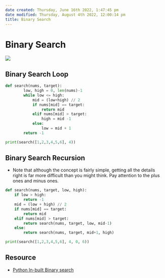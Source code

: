 ```yaml
---
date created: Thursday, June 16th 2022, 1:47:45 pm
date modified: Thursday, August 4th 2022, 12:00:14 pm
title: Binary Search
---
```


# Binary Search

![](https://www.computerhope.com/jargon/b/binary-search.jpg)

## Binary Search Loop

```python
def search(nums, target):
        low, high = 0, len(nums)-1
        while low <= high:
            mid = (low+high) // 2
            if nums[mid] == target:
                return mid
            elif nums[mid] > target:
                high = mid -1
            else:
                low = mid + 1
        return -1

print(search([1,2,3,4,5,6], 4))
```

## Binary Search Recursion

- Note that although the concept is fairly simple, getting all the details right is far more difficult than you might think. Pay attention to the plus ones and minus ones.

```python
def search(nums, target, low, high):
	if low > high:
		return -1
	mid = (low + high) // 2
	if nums[mid] == target:
		return mid
	elif nums[mid] > target:
		return search(nums, target, low, mid-1)
	else:
		return search(nums, target, mid+1, high)

print(search([1,2,3,4,5,6], 4, 0, 6))
```  

## Resource

- [Python In-built Binary search](Algo/Tips%20&%20Tricks/In-built%20Binary%20search.md)
